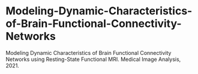 # Modeling-Dynamic-Characteristics-of-Brain-Functional-Connectivity-Networks
Modeling Dynamic Characteristics of Brain Functional Connectivity Networks using Resting-State Functional MRI. Medical Image Analysis, 2021.
